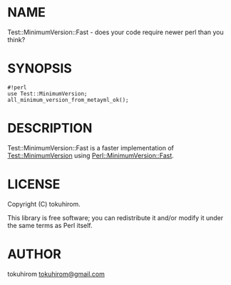 # NAME

Test::MinimumVersion::Fast - does your code require newer perl than you think?

# SYNOPSIS

    #!perl
    use Test::MinimumVersion;
    all_minimum_version_from_metayml_ok();

# DESCRIPTION

Test::MinimumVersion::Fast is a faster implementation of [Test::MinimumVersion](http://search.cpan.org/perldoc?Test::MinimumVersion) using [Perl::MinimumVersion::Fast](http://search.cpan.org/perldoc?Perl::MinimumVersion::Fast).

# LICENSE

Copyright (C) tokuhirom.

This library is free software; you can redistribute it and/or modify
it under the same terms as Perl itself.

# AUTHOR

tokuhirom <tokuhirom@gmail.com>
